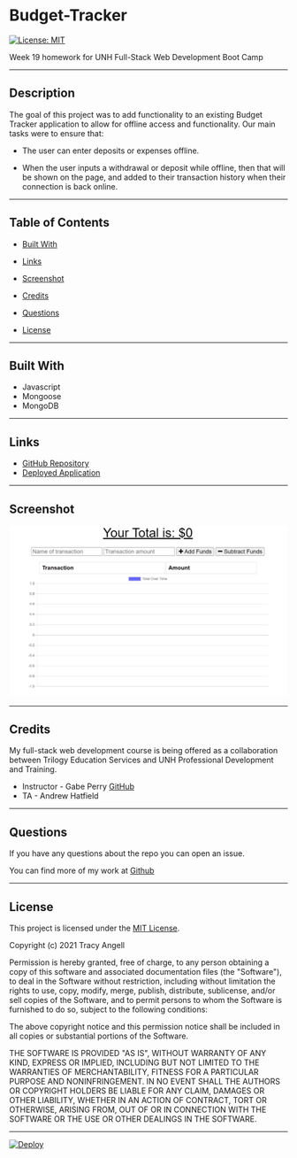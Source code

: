 # Budget-Tracker

[![License: MIT](https://img.shields.io/badge/License-MIT-yellow.svg)](https://opensource.org/licenses/MIT)

Week 19 homework for UNH Full-Stack Web Development Boot Camp

---

## Description

The goal of this project was to add functionality to an existing Budget Tracker application to allow for offline access and functionality. Our main tasks were to ensure that:

* The user can enter deposits or expenses offline.

* When the user inputs a withdrawal or deposit while offline, then that will be shown on the page, and added to their transaction history when their connection is back online.

---

## Table of Contents

* [Built With](#built-with)

* [Links](#links)

* [Screenshot](#screenshot)

* [Credits](#credits)

* [Questions](#questions)

* [License](#license)

---

## Built With

* Javascript
* Mongoose
* MongoDB

---

## Links

* [GitHub Repository](https://github.com/tracye1083/Budget-Tracker)
* [Deployed Application](https://safe-everglades-95661.herokuapp.com/)

---

## Screenshot

![Landing Page](/screenshot.png)

---

## Credits

My full-stack web development course is being offered as a collaboration between Trilogy Education Services and UNH Professional Development and Training.

* Instructor - Gabe Perry [GitHub](https://github.com/Gperry22)
* TA - Andrew Hatfield

---

## Questions

If you have any questions about the repo you can open an issue.

You can find more of my work at [Github](https://www.github.com/tracye1083)

---

## License

This project is licensed under the [MIT License](https://choosealicense.com/licenses/mit).

Copyright (c) 2021 Tracy Angell

Permission is hereby granted, free of charge, to any person obtaining a copy of this software and associated documentation files (the "Software"), to deal in the Software without restriction, including without limitation the rights to use, copy, modify, merge, publish, distribute, sublicense, and/or sell copies of the Software, and to permit persons to whom the Software is furnished to do so, subject to the following conditions:

The above copyright notice and this permission notice shall be included in all copies or substantial portions of the Software.

THE SOFTWARE IS PROVIDED "AS IS", WITHOUT WARRANTY OF ANY KIND, EXPRESS OR IMPLIED, INCLUDING BUT NOT LIMITED TO THE WARRANTIES OF MERCHANTABILITY, FITNESS FOR A PARTICULAR PURPOSE AND NONINFRINGEMENT. IN NO EVENT SHALL THE AUTHORS OR COPYRIGHT HOLDERS BE LIABLE FOR ANY CLAIM, DAMAGES OR OTHER LIABILITY, WHETHER IN AN ACTION OF CONTRACT, TORT OR OTHERWISE, ARISING FROM, OUT OF OR IN CONNECTION WITH THE SOFTWARE OR THE USE OR OTHER DEALINGS IN THE
SOFTWARE.

---

[![Deploy](https://www.herokucdn.com/deploy/button.svg)](https://heroku.com/deploy)
